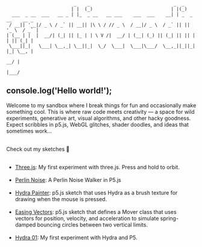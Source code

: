     
                             _    _                               _  _               
                            | |  (_)                             | |(_)              
      ___  _ __  ___   __ _ | |_  _ __   __ ___    ___  ___    __| | _  _ __    __ _ 
     / __|| '__|/ _ \ / _` || __|| |\ \ / // _ \  / __|/ _ \  / _` || || '_ \  / _` |
    | (__ | |  |  __/| (_| || |_ | | \ V /|  __/ | (__| (_) || (_| || || | | || (_| |
     \___||_|   \___| \__,_| \__||_|  \_/  \___|  \___|\___/  \__,_||_||_| |_| \__, |
                                                                                __/ |
                                                                               |___/ 
## console.log('Hello world!'); <br>

Welcome to my sandbox where I break things for fun and occasionally make something cool. This is where raw code meets creativity — a space for wild experiments, generative art, visual algorithms, and other hacky goodness. Expect scribbles in p5.js, WebGL glitches, shader doodles, and ideas that sometimes work...  <br><br>

Check out my sketches 🚀 <br><br>

- [Three.js](./sketch/three.html): My first experiment with three.js. Press and hold to orbit. <br><br>
- [Perlin Noise](./sketch/perlin-noise.html): A Perlin Noise Walker in P5.js <br><br>
- [Hydra Painter](./sketch/hydra-painter.html): p5.js sketch that uses Hydra as a brush texture for drawing when the mouse is pressed.  <br><br>
- [Easing Vectors](./sketch/easing-vectors.html): p5.js sketch that defines a Mover class that uses vectors for position, velocity, and acceleration to simulate spring-damped bouncing circles between two vertical limits.  <br><br>
- [Hydra 01](./sketch/hydra-01.html): My first experiment with Hydra and P5. <br><br>




